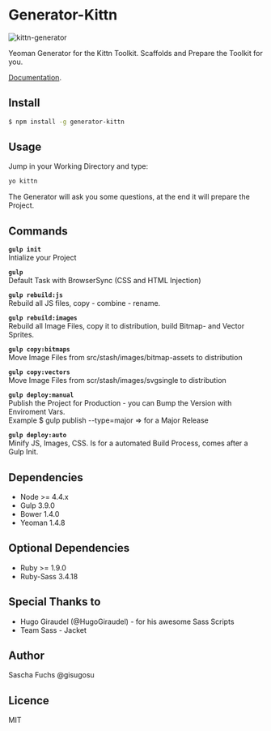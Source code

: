 # Generator-Kittn

![kittn-generator](https://cloud.githubusercontent.com/assets/442468/10710315/3347b1d6-7a55-11e5-868e-0fcb9ebed9ad.png)

Yeoman Generator for the Kittn Toolkit. Scaffolds and Prepare the Toolkit for you.

[Documentation](http://kittn.de). 

## Install

```bash
$ npm install -g generator-kittn
```

## Usage
Jump in your Working Directory and type: 

```bash
yo kittn
```

The Generator will ask you some questions, at the end it will prepare the Project. 

## Commands

**`gulp init`**<br>
Intialize your Project

**`gulp`**<br>
Default Task with BrowserSync (CSS and HTML Injection)

**`gulp rebuild:js`**<br>
Rebuild all JS files, copy - combine - rename.

**`gulp rebuild:images`**<br>
Rebuild all Image Files, copy it to distribution, build Bitmap- and Vector Sprites.

**`gulp copy:bitmaps`**<br>
Move Image Files from src/stash/images/bitmap-assets to distribution

**`gulp copy:vectors`**<br>
Move Image Files from scr/stash/images/svgsingle to distribution

**`gulp deploy:manual`**<br>
Publish the Project for Production - you can Bump the Version with Enviroment Vars.<br>Example $ gulp publish --type=major => for a Major Release

**`gulp deploy:auto`**<br>
Minify JS, Images, CSS. Is for a automated Build Process, comes after a Gulp Init.

## Dependencies

- Node >= 4.4.x
- Gulp 3.9.0
- Bower 1.4.0
- Yeoman 1.4.8

## Optional Dependencies
- Ruby >= 1.9.0
- Ruby-Sass 3.4.18 

## Special Thanks to

- Hugo Giraudel (@HugoGiraudel) - for his awesome Sass Scripts
- Team Sass - Jacket

## Author
Sascha Fuchs @gisugosu

## Licence
MIT
